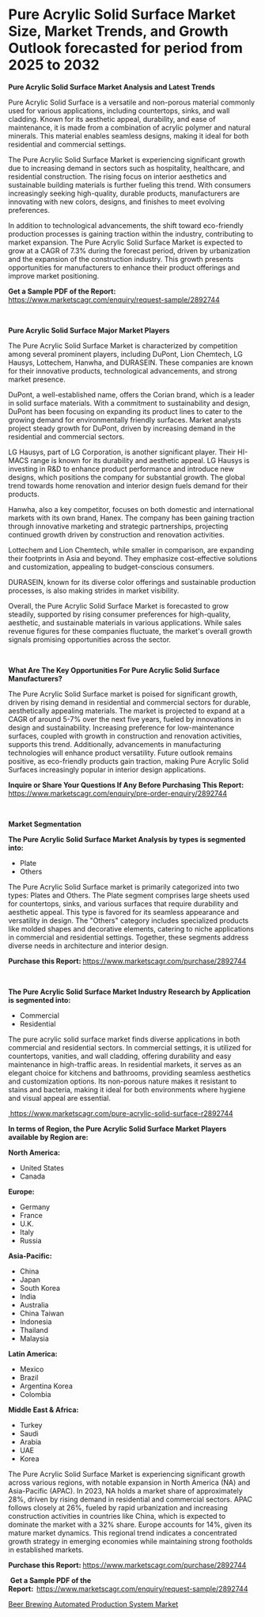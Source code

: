 <p><h1>Pure Acrylic Solid Surface Market Size, Market Trends, and Growth Outlook forecasted for period from 2025 to 2032</h1></p><p><strong>Pure Acrylic Solid Surface Market Analysis and Latest Trends</strong></p>
<p><p>Pure Acrylic Solid Surface is a versatile and non-porous material commonly used for various applications, including countertops, sinks, and wall cladding. Known for its aesthetic appeal, durability, and ease of maintenance, it is made from a combination of acrylic polymer and natural minerals. This material enables seamless designs, making it ideal for both residential and commercial settings.</p><p>The Pure Acrylic Solid Surface Market is experiencing significant growth due to increasing demand in sectors such as hospitality, healthcare, and residential construction. The rising focus on interior aesthetics and sustainable building materials is further fueling this trend. With consumers increasingly seeking high-quality, durable products, manufacturers are innovating with new colors, designs, and finishes to meet evolving preferences.</p><p>In addition to technological advancements, the shift toward eco-friendly production processes is gaining traction within the industry, contributing to market expansion. The Pure Acrylic Solid Surface Market is expected to grow at a CAGR of 7.3% during the forecast period, driven by urbanization and the expansion of the construction industry. This growth presents opportunities for manufacturers to enhance their product offerings and improve market positioning.</p></p>
<p><strong>Get a Sample PDF of the Report:&nbsp;</strong> <a href="https://www.marketscagr.com/enquiry/request-sample/2892744?utm_campaign=2097&utm_medium=2&utm_source=Github&utm_content=ia&utm_term=15032025&utm_id=pure-acrylic-solid-surface">https://www.marketscagr.com/enquiry/request-sample/2892744</a></p>
<p>&nbsp;</p>
<p><strong>Pure Acrylic Solid Surface Major Market Players</strong></p>
<p><p>The Pure Acrylic Solid Surface Market is characterized by competition among several prominent players, including DuPont, Lion Chemtech, LG Hausys, Lottechem, Hanwha, and DURASEIN. These companies are known for their innovative products, technological advancements, and strong market presence.</p><p>DuPont, a well-established name, offers the Corian brand, which is a leader in solid surface materials. With a commitment to sustainability and design, DuPont has been focusing on expanding its product lines to cater to the growing demand for environmentally friendly surfaces. Market analysts project steady growth for DuPont, driven by increasing demand in the residential and commercial sectors.</p><p>LG Hausys, part of LG Corporation, is another significant player. Their HI-MACS range is known for its durability and aesthetic appeal. LG Hausys is investing in R&D to enhance product performance and introduce new designs, which positions the company for substantial growth. The global trend towards home renovation and interior design fuels demand for their products.</p><p>Hanwha, also a key competitor, focuses on both domestic and international markets with its own brand, Hanex. The company has been gaining traction through innovative marketing and strategic partnerships, projecting continued growth driven by construction and renovation activities.</p><p>Lottechem and Lion Chemtech, while smaller in comparison, are expanding their footprints in Asia and beyond. They emphasize cost-effective solutions and customization, appealing to budget-conscious consumers.</p><p>DURASEIN, known for its diverse color offerings and sustainable production processes, is also making strides in market visibility.</p><p>Overall, the Pure Acrylic Solid Surface Market is forecasted to grow steadily, supported by rising consumer preferences for high-quality, aesthetic, and sustainable materials in various applications. While sales revenue figures for these companies fluctuate, the market's overall growth signals promising opportunities across the sector.</p></p>
<p>&nbsp;</p>
<p><strong>What Are The Key Opportunities For Pure Acrylic Solid Surface Manufacturers?</strong></p>
<p><p>The Pure Acrylic Solid Surface market is poised for significant growth, driven by rising demand in residential and commercial sectors for durable, aesthetically appealing materials. The market is projected to expand at a CAGR of around 5-7% over the next five years, fueled by innovations in design and sustainability. Increasing preference for low-maintenance surfaces, coupled with growth in construction and renovation activities, supports this trend. Additionally, advancements in manufacturing technologies will enhance product versatility. Future outlook remains positive, as eco-friendly products gain traction, making Pure Acrylic Solid Surfaces increasingly popular in interior design applications.</p></p>
<p><strong>Inquire or Share Your Questions If Any Before Purchasing This Report:</strong> <a href="https://www.marketscagr.com/enquiry/pre-order-enquiry/2892744?utm_campaign=2097&utm_medium=2&utm_source=Github&utm_content=ia&utm_term=15032025&utm_id=pure-acrylic-solid-surface">https://www.marketscagr.com/enquiry/pre-order-enquiry/2892744</a></p>
<p>&nbsp;</p>
<p><strong>Market Segmentation</strong></p>
<p><strong>The Pure Acrylic Solid Surface Market Analysis by types is segmented into:</strong></p>
<p><ul><li>Plate</li><li>Others</li></ul></p>
<p><p>The Pure Acrylic Solid Surface market is primarily categorized into two types: Plates and Others. The Plate segment comprises large sheets used for countertops, sinks, and various surfaces that require durability and aesthetic appeal. This type is favored for its seamless appearance and versatility in design. The "Others" category includes specialized products like molded shapes and decorative elements, catering to niche applications in commercial and residential settings. Together, these segments address diverse needs in architecture and interior design.</p></p>
<p><strong>Purchase this Report:&nbsp;</strong><a href="https://www.marketscagr.com/purchase/2892744?utm_campaign=2097&utm_medium=2&utm_source=Github&utm_content=ia&utm_term=15032025&utm_id=pure-acrylic-solid-surface">https://www.marketscagr.com/purchase/2892744</a></p>
<p>&nbsp;</p>
<p><strong>The Pure Acrylic Solid Surface Market Industry Research by Application is segmented into:</strong></p>
<p><ul><li>Commercial</li><li>Residential</li></ul></p>
<p><p>The pure acrylic solid surface market finds diverse applications in both commercial and residential sectors. In commercial settings, it is utilized for countertops, vanities, and wall cladding, offering durability and easy maintenance in high-traffic areas. In residential markets, it serves as an elegant choice for kitchens and bathrooms, providing seamless aesthetics and customization options. Its non-porous nature makes it resistant to stains and bacteria, making it ideal for both environments where hygiene and visual appeal are essential.</p></p>
<p><a href="https://www.marketscagr.com/pure-acrylic-solid-surface-r2892744?utm_campaign=2097&utm_medium=2&utm_source=Github&utm_content=ia&utm_term=15032025&utm_id=pure-acrylic-solid-surface">&nbsp;https://www.marketscagr.com/pure-acrylic-solid-surface-r2892744</a></p>
<p><strong>In terms of Region, the Pure Acrylic Solid Surface Market Players available by Region are:</strong></p>
<p>
    <p> <strong> North America: </strong>
        <ul>
            <li>United States</li>
            <li>Canada</li>
        </ul>
        </p> 
    <p> <strong> Europe: </strong>
        <ul>
            <li>Germany</li>
            <li>France</li>
            <li>U.K.</li>
            <li>Italy</li>
            <li>Russia</li>
        </ul>
        </p> 
    <p> <strong> Asia-Pacific: </strong>
        <ul>
            <li>China</li>
            <li>Japan</li>
            <li>South Korea</li>
            <li>India</li>
            <li>Australia</li>
            <li>China Taiwan</li>
            <li>Indonesia</li>
            <li>Thailand</li>
            <li>Malaysia</li>
        </ul>
        </p> 
    <p> <strong> Latin America: </strong>
        <ul>
            <li>Mexico</li>
            <li>Brazil</li>
            <li>Argentina Korea</li>
            <li>Colombia</li>
        </ul>
        </p> 
    <p> <strong> Middle East & Africa: </strong>
        <ul>
            <li>Turkey</li>
            <li>Saudi</li>
            <li>Arabia</li>
            <li>UAE</li>
            <li>Korea</li>
        </ul>
    </p>
    </p>
<p><p>The Pure Acrylic Solid Surface Market is experiencing significant growth across various regions, with notable expansion in North America (NA) and Asia-Pacific (APAC). In 2023, NA holds a market share of approximately 28%, driven by rising demand in residential and commercial sectors. APAC follows closely at 26%, fueled by rapid urbanization and increasing construction activities in countries like China, which is expected to dominate the market with a 32% share. Europe accounts for 14%, given its mature market dynamics. This regional trend indicates a concentrated growth strategy in emerging economies while maintaining strong footholds in established markets.</p></p>
<p><strong>Purchase this Report: </strong><a href="https://www.marketscagr.com/purchase/2892744?utm_campaign=2097&utm_medium=2&utm_source=Github&utm_content=ia&utm_term=15032025&utm_id=pure-acrylic-solid-surface">https://www.marketscagr.com/purchase/2892744</a></p>
<p>&nbsp;<strong>Get a Sample PDF of the Report:&nbsp;&nbsp;</strong><a href="https://www.marketscagr.com/enquiry/request-sample/2892744?utm_campaign=2097&utm_medium=2&utm_source=Github&utm_content=ia&utm_term=15032025&utm_id=pure-acrylic-solid-surface">https://www.marketscagr.com/enquiry/request-sample/2892744</a></p>
<p><strong></strong></p>
<p><p><a href="https://github.com/lylyparadise/Market-Research-Report-List-6/blob/main/beer-brewing-automated-production-system-market.md?utm_campaign=2097&utm_medium=2&utm_source=Github&utm_content=ia&utm_term=15032025&utm_id=pure-acrylic-solid-surface">Beer Brewing Automated Production System Market</a></p></p>